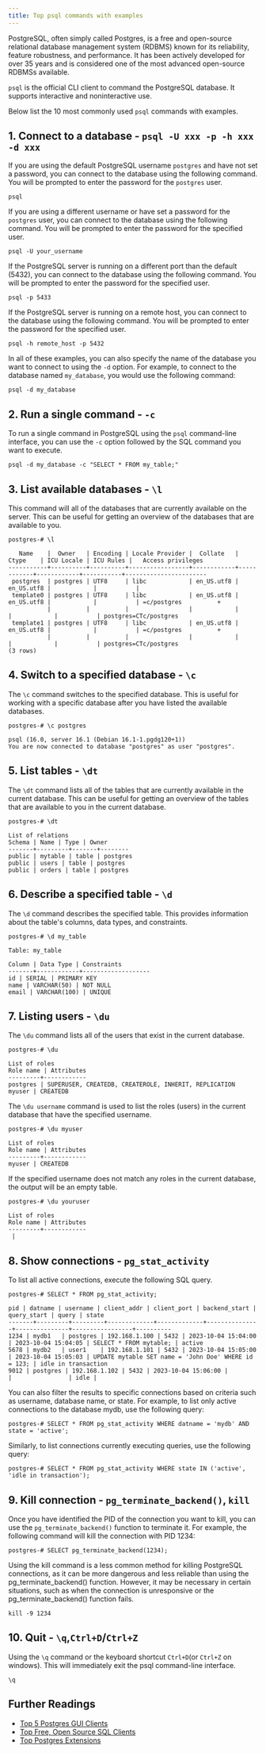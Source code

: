 ```yaml
---
title: Top psql commands with examples
---
```


PostgreSQL, often simply called Postgres, is a free and open-source relational database management system (RDBMS) known for its reliability, feature robustness, and performance. It has been actively developed for over 35 years and is considered one of the most advanced open-source RDBMSs available.

`psql` is the official CLI client to command the PostgreSQL database. It supports interactive and noninteractive use.

Below list the 10 most commonly used `psql` commands with examples.

## 1. Connect to a database - `psql -U xxx -p -h xxx -d xxx`

If you are using the default PostgreSQL username `postgres` and have not set a password, you can connect to the database using the following command. You will be prompted to enter the password for the `postgres` user.

```text
psql
```

If you are using a different username or have set a password for the `postgres` user, you can connect to the database using the following command. You will be prompted to enter the password for the specified user.

```text
psql -U your_username
```

If the PostgreSQL server is running on a different port than the default (5432), you can connect to the database using the following command. You will be prompted to enter the password for the specified user.

```text
psql -p 5433
```

If the PostgreSQL server is running on a remote host, you can connect to the database using the following command. You will be prompted to enter the password for the specified user.

```text
psql -h remote_host -p 5432
```

In all of these examples, you can also specify the name of the database you want to connect to using the `-d` option. For example, to connect to the database named `my_database`, you would use the following command:

```text
psql -d my_database
```

## 2. Run a single command - `-c`

To run a single command in PostgreSQL using the `psql` command-line interface, you can use the `-c` option followed by the SQL command you want to execute.

```text
psql -d my_database -c "SELECT * FROM my_table;"
```

## 3. List available databases - `\l`

This command will all of the databases that are currently available on the server. This can be useful for getting an overview of the databases that are available to you.

```text
postgres-# \l

   Name    |  Owner   | Encoding | Locale Provider |  Collate   |   Ctype    | ICU Locale | ICU Rules |   Access privileges
-----------+----------+----------+-----------------+------------+------------+------------+-----------+-----------------------
 postgres  | postgres | UTF8     | libc            | en_US.utf8 | en_US.utf8 |            |           |
 template0 | postgres | UTF8     | libc            | en_US.utf8 | en_US.utf8 |            |           | =c/postgres          +
           |          |          |                 |            |            |            |           | postgres=CTc/postgres
 template1 | postgres | UTF8     | libc            | en_US.utf8 | en_US.utf8 |            |           | =c/postgres          +
           |          |          |                 |            |            |            |           | postgres=CTc/postgres
(3 rows)
```

## 4. Switch to a specified database - `\c`

The `\c` command switches to the specified database. This is useful for working with a specific database after you have listed the available databases.

```text
postgres-# \c postgres

psql (16.0, server 16.1 (Debian 16.1-1.pgdg120+1))
You are now connected to database "postgres" as user "postgres".
```

## 5. List tables - `\dt`

The `\dt` command lists all of the tables that are currently available in the current database. This can be useful for getting an overview of the tables that are available to you in the current database.

```text
postgres-# \dt

List of relations
Schema | Name | Type | Owner
-------+---------+-------+--------
public | mytable | table | postgres
public | users | table | postgres
public | orders | table | postgres
```

## 6. Describe a specified table - `\d`

The `\d` command describes the specified table. This provides information about the table's columns, data types, and constraints.

```text
postgres-# \d my_table

Table: my_table

Column | Data Type | Constraints
-------+------------+-------------------
id | SERIAL | PRIMARY KEY
name | VARCHAR(50) | NOT NULL
email | VARCHAR(100) | UNIQUE
```

## 7. Listing users - `\du`

The `\du` command lists all of the users that exist in the current database.

```text
postgres-# \du

List of roles
Role name | Attributes
---------+------------
postgres | SUPERUSER, CREATEDB, CREATEROLE, INHERIT, REPLICATION
myuser | CREATEDB
```

The `\du username` command is used to list the roles (users) in the current database that have the specified username.

```text
postgres-# \du myuser

List of roles
Role name | Attributes
---------+------------
myuser | CREATEDB

```

If the specified username does not match any roles in the current database, the output will be an empty table.

```text
postgres-# \du youruser

List of roles
Role name | Attributes
---------+------------
 |
```

## 8. Show connections - `pg_stat_activity`

To list all active connections, execute the following SQL query.

```text
postgres-# SELECT * FROM pg_stat_activity;

pid | datname | username | client_addr | client_port | backend_start | query_start | query | state
-------+---------+---------+-------------+-------------+---------------+---------------+-----------------+----------
1234 | mydb1   | postgres | 192.168.1.100 | 5432 | 2023-10-04 15:04:00 | 2023-10-04 15:04:05 | SELECT * FROM mytable; | active
5678 | mydb2   | user1    | 192.168.1.101 | 5432 | 2023-10-04 15:05:00 | 2023-10-04 15:05:03 | UPDATE mytable SET name = 'John Doe' WHERE id = 123; | idle in transaction
9012 | postgres | 192.168.1.102 | 5432 | 2023-10-04 15:06:00 |                |                | idle |

```

You can also filter the results to specific connections based on criteria such as username, database name, or state. For example, to list only active connections to the database mydb, use the following query:

```text
postgres-# SELECT * FROM pg_stat_activity WHERE datname = 'mydb' AND state = 'active';
```

Similarly, to list connections currently executing queries, use the following query:

```text
postgres-# SELECT * FROM pg_stat_activity WHERE state IN ('active', 'idle in transaction');
```

## 9. Kill connection - `pg_terminate_backend()`, `kill`

Once you have identified the PID of the connection you want to kill, you can use the `pg_terminate_backend()` function to terminate it. For example, the following command will kill the connection with PID 1234:

```text
postgres-# SELECT pg_terminate_backend(1234);
```

Using the kill command is a less common method for killing PostgreSQL connections, as it can be more dangerous and less reliable than using the pg_terminate_backend() function. However, it may be necessary in certain situations, such as when the connection is unresponsive or the pg_terminate_backend() function fails.

```text
kill -9 1234
```

## 10. Quit - `\q`,`Ctrl+D`/`Ctrl+Z`

Using the `\q` command or the keyboard shortcut `Ctrl+D`(or `Ctrl+Z` on windows). This will immediately exit the psql command-line interface.

```text
\q
```

## Further Readings

- [Top 5 Postgres GUI Clients](/blog/top-postgres-gui-client/)
- [Top Free, Open Source SQL Clients](/blog/top-open-source-sql-clients)
- [Top Postgres Extensions](/blog/top-postgres-extension/)
